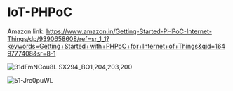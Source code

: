 # IoT-PHPoC


Amazon link: https://www.amazon.in/Getting-Started-PHPoC-Internet-Things/dp/9390658608/ref=sr_1_1?keywords=Getting+Started+with+PHPoC+for+Internet+of+Things&qid=1649777408&sr=8-1


![31dFmNCou8L _SX294_BO1,204,203,200_](https://user-images.githubusercontent.com/1689639/162998852-5ec1c933-3a39-4d29-99d4-ead4fe0711fc.jpg)


![51-Jrc0puWL](https://user-images.githubusercontent.com/1689639/162998857-6c73993d-7c5c-4fdf-94db-487db8520e14.jpg)
